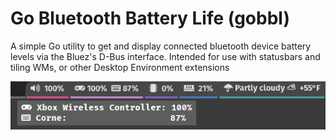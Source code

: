 # Go Bluetooth Battery Life (gobbl)

A simple Go utility to get and display connected bluetooth device battery levels via the Bluez's D-Bus interface. Intended for use with statusbars and tiling WMs, or other Desktop Environment extensions

![gobbl running in Waybar in Sway](docs/gobbl_waybar.png)